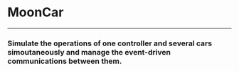 # MoonCar
---
### Simulate the operations of one controller and several cars simoutaneously and manage the event-driven communications between them.
